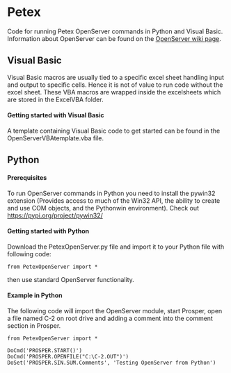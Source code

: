 # Petex
Code for running Petex OpenServer commands in Python and Visual Basic. Information about OpenServer can be found on the [OpenServer wiki page](https://wiki.equinor.com/wiki/index.php/OpenServer).

## Visual Basic

Visual Basic macros are usually tied to a specific excel sheet handling input and output to specific cells. Hence it is not of value to run code without the excel sheet. These VBA macros are wrapped inside the excelsheets which are stored in the ExcelVBA folder.

#### Getting started with Visual Basic

A template containing Visual Basic code to get started can be found in the OpenServerVBAtemplate.vba file.

## Python

#### Prerequisites

To run OpenServer commands in Python you need to install the pywin32 extension (Provides access to much of the Win32 API, the ability to create and use COM objects, and the Pythonwin environment). Check out https://pypi.org/project/pywin32/

#### Getting started with Python

Download the PetexOpenServer.py file and import it to your Python file with following code:
```
from PetexOpenServer import *
```
then use standard OpenServer functionality.

#### Example in Python

The following code will import the OpenServer module, start Prosper, open a file named C-2 on root drive and adding a comment into the comment section in Prosper.

```
from PetexOpenServer import *

DoCmd('PROSPER.START()')
DoCmd('PROSPER.OPENFILE("C:\C-2.OUT")')
DoSet('PROSPER.SIN.SUM.Comments', 'Testing OpenServer from Python')
```

